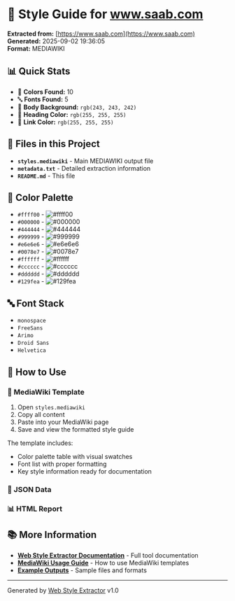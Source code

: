 # 🎨 Style Guide for www.saab.com

**Extracted from:** [https://www.saab.com](https://www.saab.com)  
**Generated:** 2025-09-02 19:36:05  
**Format:** MEDIAWIKI

## 📊 Quick Stats

- 🎨 **Colors Found:** 10
- 🔤 **Fonts Found:** 5
- 🎯 **Body Background:** `rgb(243, 243, 242)`
- 📝 **Heading Color:** `rgb(255, 255, 255)`
- 🔗 **Link Color:** `rgb(255, 255, 255)`

## 📁 Files in this Project

- **`styles.mediawiki`** - Main MEDIAWIKI output file
- **`metadata.txt`** - Detailed extraction information  
- **`README.md`** - This file

## 🎨 Color Palette

- `#ffff00` - ![#ffff00](https://via.placeholder.com/20/ffff00/ffff00?text=+)
- `#000000` - ![#000000](https://via.placeholder.com/20/000000/000000?text=+)
- `#444444` - ![#444444](https://via.placeholder.com/20/444444/444444?text=+)
- `#999999` - ![#999999](https://via.placeholder.com/20/999999/999999?text=+)
- `#e6e6e6` - ![#e6e6e6](https://via.placeholder.com/20/e6e6e6/e6e6e6?text=+)
- `#0078e7` - ![#0078e7](https://via.placeholder.com/20/0078e7/0078e7?text=+)
- `#ffffff` - ![#ffffff](https://via.placeholder.com/20/ffffff/ffffff?text=+)
- `#cccccc` - ![#cccccc](https://via.placeholder.com/20/cccccc/cccccc?text=+)
- `#dddddd` - ![#dddddd](https://via.placeholder.com/20/dddddd/dddddd?text=+)
- `#129fea` - ![#129fea](https://via.placeholder.com/20/129fea/129fea?text=+)

## 🔤 Font Stack

- `monospace`
- `FreeSans`
- `Arimo`
- `Droid Sans`
- `Helvetica`

## 🚀 How to Use

### 📝 MediaWiki Template
1. Open `styles.mediawiki`
2. Copy all content
3. Paste into your MediaWiki page
4. Save and view the formatted style guide

The template includes:
- Color palette table with visual swatches
- Font list with proper formatting
- Key style information ready for documentation

### 💾 JSON Data


### 📊 HTML Report


## 📚 More Information

- **[Web Style Extractor Documentation](../../../docs/README.md)** - Full tool documentation
- **[MediaWiki Usage Guide](../../../docs/mediawiki-usage.md)** - How to use MediaWiki templates
- **[Example Outputs](../../../docs/examples/)** - Sample files and formats

---

Generated by [Web Style Extractor](https://github.com/your-repo/style-extractor) v1.0
